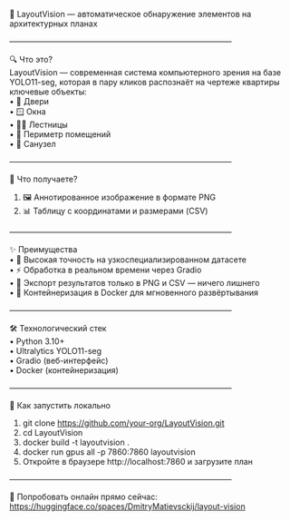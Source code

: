 🚀 LayoutVision — автоматическое обнаружение элементов на архитектурных планах  

––––––––––––––––––––––––––––––––––––––––––––––––––––––––  

🔍 Что это?  
LayoutVision — современная система компьютерного зрения на базе YOLO11-seg, которая в пару кликов распознаёт на чертеже квартиры ключевые объекты:  
• 🚪 Двери  
• 🪟 Окна  
• 🏃‍♂️ Лестницы  
• 📐 Периметр помещений  
• 🚽 Санузел  

––––––––––––––––––––––––––––––––––––––––––––––––––––––––  

🎁 Что получаете?  
1. 🖼 Аннотированное изображение в формате PNG  
2. 📊 Таблицу с координатами и размерами (CSV)  

––––––––––––––––––––––––––––––––––––––––––––––––––––––––  

✨ Преимущества  
• 🎯 Высокая точность на узкоспециализированном датасете  
• ⚡️ Обработка в реальном времени через Gradio  
• 💾 Экспорт результатов только в PNG и CSV — ничего лишнего  
• 🐳 Контейнеризация в Docker для мгновенного развёртывания  

––––––––––––––––––––––––––––––––––––––––––––––––––––––––  

🛠 Технологический стек  
• Python 3.10+  
• Ultralytics YOLO11-seg  
• Gradio (веб-интерфейс)  
• Docker (контейнеризация)  

––––––––––––––––––––––––––––––––––––––––––––––––––––––––  

🚀 Как запустить локально  
1. git clone https://github.com/your-org/LayoutVision.git  
2. cd LayoutVision  
3. docker build -t layoutvision .  
4. docker run gpus all -p 7860:7860 layoutvision  
5. Откройте в браузере http://localhost:7860 и загрузите план  

––––––––––––––––––––––––––––––––––––––––––––––––––––––––  

🔗 Попробовать онлайн прямо сейчас:  
https://huggingface.co/spaces/DmitryMatievsckij/layout-vision  
